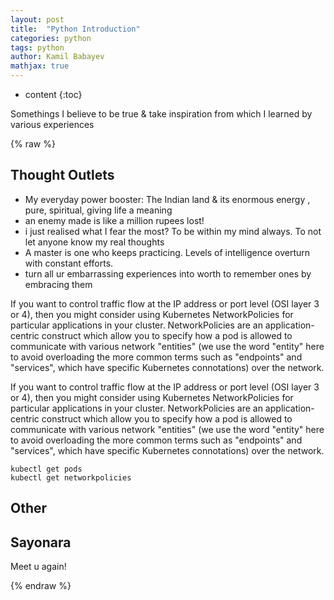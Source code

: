 ```yaml
---
layout: post
title:  "Python Introduction"
categories: python
tags: python
author: Kamil Babayev
mathjax: true
---
```


* content
{:toc}

Somethings I believe to be true & take inspiration from which I learned by various experiences



{% raw %}
## Thought Outlets
- My ‌everyday power booster: The Indian land & its enormous energy , pure, spiritual, giving life a meaning
- ‌an enemy made is like a million rupees lost! 
- ‌i just realised what I fear the most? To be within my mind always. To not let anyone know my real thoughts 
- A master is one who keeps practicing. Levels of intelligence overturn with constant efforts.
- turn all ur embarrassing experiences into worth to remember ones by embracing them

If you want to control traffic flow at the IP address or port level (OSI layer 3 or 4), then you might consider using Kubernetes NetworkPolicies for particular applications in your cluster. NetworkPolicies are an application-centric construct which allow you to specify how a pod is allowed to communicate with various network "entities" (we use the word "entity" here to avoid overloading the more common terms such as "endpoints" and "services", which have specific Kubernetes connotations) over the network.

If you want to control traffic flow at the IP address or port level (OSI layer 3 or 4), then you might consider using Kubernetes NetworkPolicies for particular applications in your cluster. NetworkPolicies are an application-centric construct which allow you to specify how a pod is allowed to communicate with various network "entities" (we use the word "entity" here to avoid overloading the more common terms such as "endpoints" and "services", which have specific Kubernetes connotations) over the network.


```
kubectl get pods
kubectl get networkpolicies
```

## Other 



## Sayonara

Meet u again!

{% endraw %}
